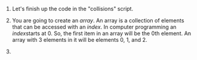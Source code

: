1. Let's finish up the code in the "collisions" script.

2. You are going to create an *array*. An array is a collection of elements that can be accessed with an *index*. In computer programming an *index*starts at 0. So, the first item in an array will be the 0th element. An array with 3 elements in it will be elements 0, 1, and 2.

3. 